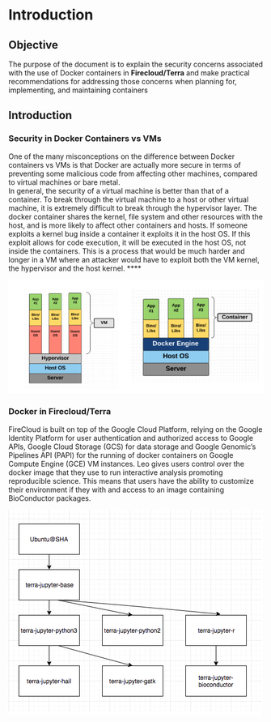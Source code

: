 # Introduction

## Objective

The purpose of the document is to explain the security concerns associated with the use of Docker containers in **Firecloud/Terra** and make practical recommendations for addressing those concerns when planning for, implementing, and maintaining containers

## Introduction

### **Security in Docker Containers vs VMs**

One of the many misconceptions on the difference between Docker containers vs VMs is that Docker are actually more secure in terms of preventing some malicious code from affecting other machines, compared to virtual machines or bare metal.   
In general, the security of a virtual machine is better than that of a container. To break through the virtual machine to a host or other virtual machine, it is extremely difficult to break through the hypervisor layer. The docker container shares the kernel, file system and other resources with the host, and is more likely to affect other containers and hosts. If someone exploits a kernel bug inside a container it exploits it in the host OS. If this exploit allows for code execution, it will be executed in the host OS, not inside the containers. This is a process that would be much harder and longer in a VM where an attacker would have to exploit both the VM kernel, the hypervisor and the host kernel. ****

![VMs vs Containers](../../.gitbook/assets/sec_docker_vm.png)

### **Docker in Firecloud/Terra**

FireCloud is built on top of the Google Cloud Platform, relying on the Google Identity Platform for user authentication and authorized access to Google APIs, Google Cloud Storage \(GCS\) for data storage and Google Genomic’s Pipelines API \(PAPI\) for the running of docker containers on Google Compute Engine \(GCE\) VM instances.  Leo gives users control over the docker image that they use to run interactive analysis promoting reproducible science. This means that users have the ability to customize their environment if they with and access to an image containing BioConductor packages.

![Dockers in Leo](../../.gitbook/assets/leo-docker.png)



